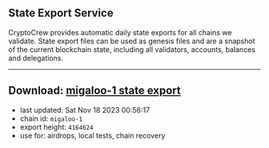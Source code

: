 ## State Export Service
CryptoCrew provides automatic daily state exports for all chains we validate. State export files can be used as genesis files and are a snapshot of the current blockchain state, including all validators, accounts, balances and delegations.

---
**Download: [migaloo-1 state export](https://dl.ccvalidators.com/SERVICE/migaloo/migaloo-1_export_4164624.json)**
---

- last updated: Sat Nov 18 2023 00:56:17
- chain id: `migaloo-1`
- export height: `4164624`
- use for: airdrops, local tests, chain recovery
